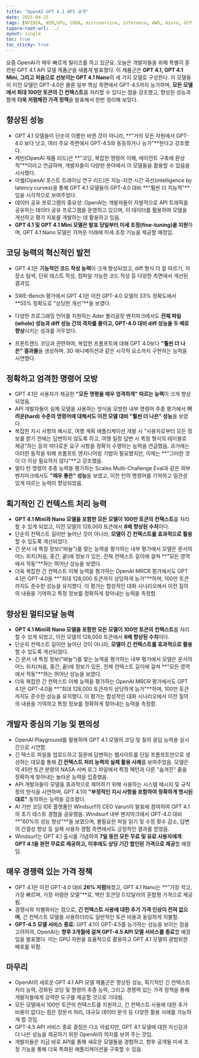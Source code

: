 ```yaml
---
title: "OpenAI GPT 4.1 API 공개"
date: 2025-04-25
tags: [NVIDIA, NIM,GPU, CUDA, microservice, inference, AWS, Azure, GCP, Kubernetes, k8s, NVIDIA Cloud, NVIDIA AI Enterprise, 쿠버네티스, 마이크로서비스, 추론]
typora-root-url: ../
ayout: single
toc: true
toc_sticky: true
---
```



요즘 OpenAI가 매우 빠르게 릴리즈를 하고 있군요. 오늘은 개발자들을 위해 특별히 훈련된 GPT 4.1 API 모델 제품군을 새롭게 발표했다. 이 제품군은 **GPT 4.1, GPT 4.1 Mini, 그리고 처음으로 선보이는 GPT 4.1 Nano**의 세 가지 모델로 구성한다. 이 모델들이 이전 모델인 GPT-4.0은 물론 일부 핵심 측면에서 GPT-4.5까지 능가하며, **모든 모델에서 최대 100만 토큰의 긴 컨텍스트**를 처리할 수 있다는 점을 강조했고, 향상된 성능과 함께 **더욱 저렴해진 가격 정책**을 발표해서 한번 정리해 보았다.

## **향상된 성능**

- GPT 4.1 모델들이 단순히 이름만 바뀐 것이 아니라, **"거의 모든 차원에서 GPT-4.0 보다 낫고, 여러 주요 측면에서 GPT-4.5와 동등하거나 능가"**한다고 강조했다.
- 케빈(OpenAI 제품 리드)은 **"코딩, 복잡한 명령어 이해, 에이전트 구축에 환상적"**이라고 언급하며, 개발자들이 다양한 분야에서 이 모델들을 활용할 수 있음을 시사했다.
- 미쉘(OpenAI 포스트 트레이닝 연구 리드)은 지능-지연 시간 곡선(intelligence by latency curves)을 통해 GPT 4.1 모델들이 GPT-4.0 대비 **"훨씬 더 지능적"**임을 시각적으로 보여주었다.
- 데이터 공유 프로그램의 중요성: OpenAI는 개발자들이 자발적으로 API 트래픽을 공유하는 데이터 공유 프로그램을 운영하고 있으며, 이 데이터를 활용하여 모델을 개선하고 평가 지표를 개발하는 데 활용하고 있음. 
- **GPT 4.1 및 GPT 4.1 Mini 모델은 발표 당일부터 미세 조정(fine-tuning)을 지원**하며, GPT 4.1 Nano 모델은 가까운 미래에 미세 조정 기능을 제공할 예정임.

## **코딩 능력의 혁신적인 발전**

- GPT 4.1은 **기능적인 코드 작성 능력**이 크게 향상되었고, diff 형식 더 잘 따르기, 저장소 탐색, 단위 테스트 작성, 컴파일 가능한 코드 작성 등 다양한 측면에서 개선된 결과임. 

- SWE-Bench 평가에서 GPT 4.1은 이전 GPT-4.0 모델의 33% 정확도에서 **55% 정확도로 "상당한 개선"**을 보였다.
- 다양한 프로그래밍 언어를 지원하는 Ader 폴리글랏 벤치마크에서도 **전체 파일(whole) 성능과 diff 성능 간의 격차를 줄이고, GPT-4.0 대비 diff 성능을 두 배로 향상**시키는 성과를 거두었다.
- 프론트엔드 코딩과 관련하여, 복잡한 프롬프트에 대해 GPT 4.0보다 **"훨씬 더 나은" 결과물**을 생성하며, 3D 애니메이션과 같은 시각적 요소까지 구현하는 능력을 시연했다.

## **정확하고 엄격한 명령어 모방**

- GPT 4.1은 사용자가 제공한 **"모든 명령을 매우 엄격하게" 따르는 능력**이 크게 향상되었음.
- API 개발자들이 실제 모델을 사용하는 방식을 모방한 내부 명령어 추종 평가에서 **어려운(hard) 수준의 명령어에 대해서도 이전 모델 대비 "훨씬 더 나은" 성능**을 보였다.
- 복잡한 지시 사항의 예시로, 여행 계획 애플리케이션 개발 시 "사용자로부터 모든 정보를 받기 전에는 답변하지 않도록 하고, 여행 일정 답변 시 특정 형식의 테이블로 제공"하는 등의 까다로운 요구 사항을 정확히 수행하는 능력을 언급했음. 과거에는 이러한 동작을 위해 프롬프트 엔지니어링 기법이 필요했지만, 이제는 **"그러한 것이 더 이상 필요하지 않다"**고 강조했음. 
- 멀티 턴 명령어 추종 능력을 평가하는 Scales Multi-Challenge Eval과 같은 외부 벤치마크에서도 **"매우 좋은" 성능**을 보였고, 이전 턴의 명령어를 기억하고 일관성 있게 따르는 능력이 향상되었음. 

## **획기적인 긴 컨텍스트 처리 능력**

- **GPT 4.1 Mini와 Nano 모델을 포함한 모든 모델이 100만 토큰의 컨텍스트**를 처리할 수 있게 되었고, 이전 모델의 128,000 토큰에서 **8배 향상된 수치**이다.
- 단순히 컨텍스트 길이만 늘어난 것이 아니라, **모델이 긴 컨텍스트를 효과적으로 활용**할 수 있도록 개선되었다.
- 긴 문서 내 특정 정보("바늘")를 찾는 능력을 평가하는 내부 평가에서 모델은 문서의 어느 위치(처음, 중간, 끝)에 정보가 있든, 전체 컨텍스트 길이에 걸쳐 **"모든 영역에서 작동"**하는 뛰어난 성능을 보였다.
- 더욱 복잡한 긴 컨텍스트 이해 능력을 평가하는 OpenAI MRCR 평가에서도 GPT 4.1은 GPT-4.0을 **"최대 128,000 토큰까지 상당하게 능가"**하며, 100만 토큰까지도 준수한 성능을 유지했다. 이 평가는 합성적인 대화 시나리오에서 이전 질의의 내용을 기억하고 특정 정보를 정확하게 찾아내는 능력을 측정함.

## **향상된 멀티모달 능력**

- **GPT 4.1 Mini와 Nano 모델을 포함한 모든 모델이 100만 토큰의 컨텍스트**를 처리할 수 있게 되었고, 이전 모델의 128,000 토큰에서 **8배 향상된 수치**이다.
- 단순히 컨텍스트 길이만 늘어난 것이 아니라, **모델이 긴 컨텍스트를 효과적으로 활용**할 수 있도록 개선되었다.
- 긴 문서 내 특정 정보("바늘")를 찾는 능력을 평가하는 내부 평가에서 모델은 문서의 어느 위치(처음, 중간, 끝)에 정보가 있든, 전체 컨텍스트 길이에 걸쳐 **"모든 영역에서 작동"**하는 뛰어난 성능을 보였다.
- 더욱 복잡한 긴 컨텍스트 이해 능력을 평가하는 OpenAI MRCR 평가에서도 GPT 4.1은 GPT-4.0을 **"최대 128,000 토큰까지 상당하게 능가"**하며, 100만 토큰까지도 준수한 성능을 유지했다. 이 평가는 합성적인 대화 시나리오에서 이전 질의의 내용을 기억하고 특정 정보를 정확하게 찾아내는 능력을 측정함.

## **개발자 중심의 기능 및 편의성**

- OpenAI Playground를 활용하여 GPT 4.1 모델의 코딩 및 질의 응답 능력을 실시간으로 시연함. 
- 긴 텍스트 파일을 업로드하고 질문에 답변하는 웹사이트를 단일 프롬프트만으로 생성하는 데모를 통해 **긴 컨텍스트 처리 능력의 실제 활용 사례**를 보여주었음. 모델은 약 45만 토큰 분량의 NASA 서버 로그 파일에서 특정 패턴과 다른 "숨겨진" 줄을 정확하게 찾아내는 놀라운 능력을 입증했음. 
- API 개발자들이 모델을 효과적으로 제어하기 위해 사용하는 시스템 메시지 및 규칙 정의 방식을 시연하며, GPT 4.1이 **"부정적인 지시 사항을 포함하여 정확하게 명시된 대로"** 동작하는 능력을 강조했다.
- AI 기반 코딩 IDE 플랫폼인 Windsurf의 CEO Varun이 발표에 참여하여 GPT 4.1의 초기 테스트 경험을 공유했음. Windsurf 내부 벤치마크에서 GPT-4.0 대비 **"60%의 성능 향상"**을 보였으며, 불필요한 파일 읽기 및 수정 횟수 감소, 답변의 간결성 향상 등 실제 사용자 경험 측면에서도 긍정적인 결과를 얻었음. 
- Windsurf는 GPT 4.1 출시를 기념하여 **7일 동안 모든 무료 및 유료 사용자에게 GPT 4.1을 완전 무료로 제공하고, 이후에도 상당 기간 할인된 가격으로 제공**할 예정임. 

## **매우 경쟁력 있는 가격 정책**

- GPT 4.1은 이전 GPT-4.0 대비 **26% 저렴**해졌고, GPT 4.1 Nano는 **"가장 작고, 가장 빠르며, 가장 저렴한 모델"**로, 백만 토큰당 0.12달러의 혼합형 가격으로 제공됨. 
- 경쟁사와 차별화되는 점으로, **긴 컨텍스트 사용에 대한 추가 가격 인상이 전혀 없으며**, 긴 컨텍스트 모델을 사용하더라도 일반적인 토큰 비용과 동일하게 지불함. 
- **GPT-4.5 모델 서비스 종료:** GPT 4.1이 GPT-4.5를 능가하는 성능을 보이는 점을 고려하여, OpenAI는 **향후 3개월에 걸쳐 GPT-4.5 API 모델 서비스를 종료**할 예정임을 발표했다. 이는 GPU 자원을 효율적으로 활용하고 GPT 4.1 모델의 광범위한 배포를 위함.

## **마무리**

* OpenAI의 새로운 GPT 4.1 API 모델 제품군은 향상된 성능, 획기적인 긴 컨텍스트 처리 능력, 강화된 코딩 및 명령어 추종 능력, 그리고 경쟁력 있는 가격 정책을 통해 개발자들에게 강력한 도구를 제공할 것으로 기대됨. 
* 모든 모델에서 100만 토큰의 컨텍스트를 지원하고, 긴 컨텍스트 사용에 대한 추가 비용이 없다는 점은 장문서 처리, 대규모 데이터 분석 등 다양한 활용 사례를 가능하게 할 것임. 
* GPT-4.5 API 서비스 종료 결정은 다소 아쉽지만, GPT 4.1 모델에 대한 자신감과 더 나은 성능을 제공하기 위한 OpenAI의 의지를 보여 주는 것임. 
* 개발자들은 지금 바로 API를 통해 새로운 모델들을 경험하고, 향후 공개될 미세 조정 기능을 통해 더욱 특화된 애플리케이션을 구축할 수 있음. 